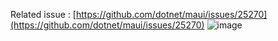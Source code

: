 Related issue : [https://github.com/dotnet/maui/issues/25270](https://github.com/dotnet/maui/issues/25270)
![image](https://github.com/user-attachments/assets/abe0b500-c7c2-4f4d-9d1f-483b3ad0cfd0)
